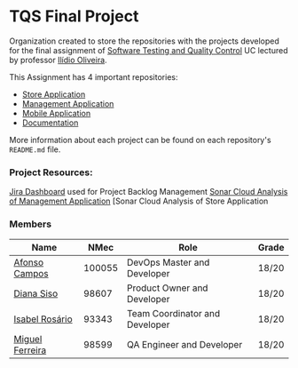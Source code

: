 <h1>TQS Final Project</h1>



Organization created to store the repositories with the projects developed for the final assignment of [Software Testing and Quality Control](https://www.ua.pt/en/uc/8109) UC lectured by professor [Ilídio Oliveira](https://www.ua.pt/en/p/10318398).

This Assignment has 4 important repositories:

* [Store Application](https://github.com/TQSFinalProject/StoreApplication)
* [Management Application](https://github.com/TQSFinalProject/ManagementApplication)
* [Mobile Application](https://github.com/TQSFinalProject/MobileApplication)
* [Documentation](https://github.com/TQSFinalProject/Documentation)

More information about each project can be found on each repository's `README.md` file.


<h3>Project Resources:</h3>

[Jira Dashboard](https://chateau-du-vin.atlassian.net/jira/software/projects/CHATEAU/boards/1) used for Project Backlog Management
[Sonar Cloud Analysis of Management Application](https://sonarcloud.io/project/overview?id=TQSFinalProject_ManagementApplication)
[Sonar Cloud Analysis of Store Application


<h3>Members</h3>

| Name                                                | NMec   | Role                           | Grade |
| --------------------------------------------------- | ------ | ------------------------------ | ----- |
| [Afonso Campos](https://github.com/TQSFinalProject) | 100055 | DevOps Master and Developer    | 18/20 |
| [Diana Siso](https://github.com/DianaSiso)          | 98607  | Product Owner and Developer    | 18/20 |
| [Isabel Rosário](https://github.com/rospuye)        | 93343  | Team Coordinator and Developer | 18/20 |
| [Miguel Ferreira](https://github.com/MiguelF07)     | 98599  | QA Engineer and Developer      | 18/20 |

